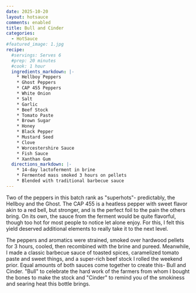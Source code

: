 ```yaml
---
date: 2025-10-20
layout: hotsauce
comments: enabled
title: Bull and Cinder
categories:
  - HotSauce
#featured_image: 1.jpg
recipe:
  #servings: Serves 6
  #prep: 20 minutes
  #cook: 1 hour
  ingredients_markdown: |-
    * Hellboy Peppers
    * Ghost Peppers
    * CAP 455 Peppers
    * White Onion
    * Salt
    * Garlic
    * Beef Stock
    * Tomato Paste
    * Brown Sugar
    * Honey
    * Black Pepper
    * Mustard Seed
    * Clove
    * Worcestershire Sauce
    * Fish Sauce
    * Xanthan Gum
  directions_markdown: |-
    * 14-day lactoferment in brine
    * Fermented mass smoked 3 hours on pellets
    * Blended with traditional barbecue sauce
---
```

Two of the peppers in this batch rank as "superhots"- predictably, the Hellboy and the Ghost. The CAP 455 is a heatless pepper with sweet flavor akin to a red bell, but stronger, and is the perfect foil to the pain the others bring. On its own, the sauce from the ferment would be quite flavorful, though too hot for most people to notice let alone enjoy. For this, I felt this yield deserved additional elements to really take it to the next level.

The peppers and aromatics were strained, smoked over hardwood pellets for 3 hours, cooled, then recombined with the brine and pureed. Meanwhile, I made a classic barbecue sauce of toasted spices, caramelized tomato paste and sweet things, and a super-rich beef stock I rolled the weekend prior. Equal amounts of both sauces come together to create this- Bull and Cinder. "Bull" to celebrate the hard work of the farmers from whom I bought the bones to make the stock and "Cinder" to remind you of the smokiness and searing  heat this bottle brings.
<!-- ![Collards](images/1.png) -->